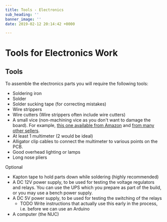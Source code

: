 ```yaml
---
title: Tools - Electronics
sub_heading: ''
banner_image: ''
date: 2019-02-12 20:14:42 +0000

---
```

# Tools for Electronics Work

## Tools

To assemble the electronics parts you will require the following tools:

* Soldering iron
* Solder
* Solder sucking tape (for correcting mistakes)
* Wire strippers
* Wire cutters (Wire strippers often include wire cutters)
* A small vice (non-machining vice as you don't want to damage the board). For example, [this one available from Amazon](https://www.amazon.com/Aven-17010-Adjustable-Circuit-Holder/dp/B07D9R54XZ) and [from many other sellers](https://www.google.com/search?&tbm=shop&q=pcb+clamp+holder&tbs=vw:l,mr:1,price:1,ppr_max:40).
* At least 1 multimeter (2 would be ideal)
* Alligator clip cables to connect the multimeter to various points on the PCB.
* Good overhead lighting or lamps
* Long nose pliers

Optional

* Kapton tape to hold parts down while soldering (highly recommended)
* A DC 12V power supply, to be used for testing the voltage regulators and relays. You can use the UPS which you prepare as part of the build, or you may use a bench power supply.
* A DC 5V power supply, to be used for testing the switching of the relays
  * TODO Write instructions that actually use this early in the process, i.e. before we can use an Arduino
* A computer (the NUC)